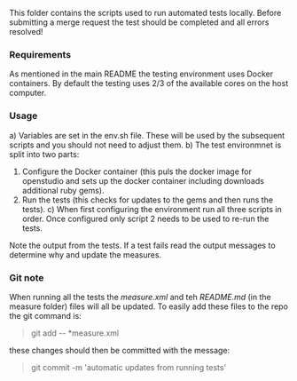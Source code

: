 This folder contains the scripts used to run automated tests locally. Before submitting a merge request the test should be completed 
and all errors resolved!

### Requirements

As mentioned in the main README the testing environment uses Docker containers. By default the testing uses 2/3 of the available cores 
on the host computer. 

### Usage

a) Variables are set in the env.sh file. These will be used by the subsequent scripts and you should not need to adjust them. 
b) The test environmnet is split into two parts: 
  1) Configure the Docker container (this puls the docker image for openstudio and sets up the docker container including downloads additional ruby gems).
  2) Run the tests (this checks for updates to the gems and then runs the tests).
c) When first configuring the environment run all three scripts in order. Once configured only script 2 needs to be used to re-run the tests.

Note the output from the tests. If a test fails read the output messages to determine why and update the measures.

### Git note

When running all the tests the _measure.xml_ and teh _README.md_ (in the measure folder) files will all be updated. To easily add these files 
to the repo the git command is:

>git add -- \*measure.xml

these changes should then be committed with the message:

>git commit -m 'automatic updates from running tests'
